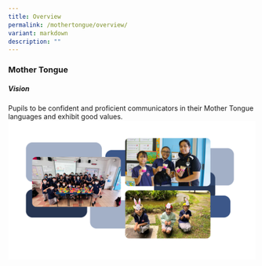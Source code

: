 ```yaml
---
title: Overview
permalink: /mothertongue/overview/
variant: markdown
description: ""
---
```

### Mother Tongue
##### Vision

Pupils to be confident and proficient communicators in their Mother Tongue languages and exhibit good values.
![](/images/Mother_Tongue.png)